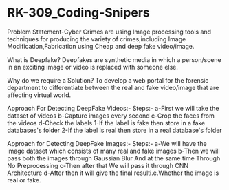 # RK-309_Coding-Snipers
Problem Statement-Cyber Crimes are using Image processing tools and techniques for producing the variety of crimes,including
Image Modification,Fabrication using Cheap and deep fake video/image.

What is Deepfake?
Deepfakes are synthetic media in which a person/scene in an exciting image or video is replaced with someone else.

Why do we require a Solution?
To develop a web portal for the forensic department to differentiate between the real and fake video/image  that are affecting virtual world.

Approach For Detecting DeepFake Videos:-
Steps:-
a-First we will take the dataset of videos 
b-Capture images every second
c-Crop the faces from the videos
d-Check the labels
  1-If the label is fake then store in a fake databases's folder
  2-If the label is real then store in a real database's folder

Approach for Detecting DeepFake Images:-
Steps:-
a-We will have the image dataset which consists of many real and fake images
b-Then we will pass both the images through Gaussian Blur And at the same time Through No Preprocessing
c-Then after that We will pass it through CNN Architecture
d-After then it will give the final resulti.e.Whether the image is real or fake.

